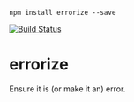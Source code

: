 `npm install errorize --save`

[![Build Status](https://travis-ci.org/nomilous/errorize.svg)](https://travis-ci.org/nomilous/errorize)

# errorize

Ensure it is (or make it an) error.



```javascript

```